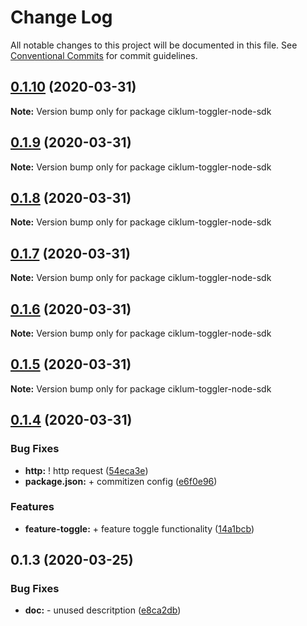 # Change Log

All notable changes to this project will be documented in this file.
See [Conventional Commits](https://conventionalcommits.org) for commit guidelines.

## [0.1.10](https://github.com/ciklum-digital/ciklum-toggler-node-sdk/compare/v0.1.9...v0.1.10) (2020-03-31)

**Note:** Version bump only for package ciklum-toggler-node-sdk





## [0.1.9](https://github.com/ciklum-digital/ciklum-toggler-node-sdk/compare/v0.1.8...v0.1.9) (2020-03-31)

**Note:** Version bump only for package ciklum-toggler-node-sdk





## [0.1.8](https://github.com/ciklum-digital/ciklum-toggler-node-sdk/compare/v0.1.7...v0.1.8) (2020-03-31)

**Note:** Version bump only for package ciklum-toggler-node-sdk





## [0.1.7](https://github.com/ciklum-digital/ciklum-toggler-node-sdk/compare/v0.1.6...v0.1.7) (2020-03-31)

**Note:** Version bump only for package ciklum-toggler-node-sdk





## [0.1.6](https://github.com/ciklum-digital/ciklum-toggler-node-sdk/compare/v0.1.5...v0.1.6) (2020-03-31)

**Note:** Version bump only for package ciklum-toggler-node-sdk





## [0.1.5](https://github.com/ciklum-digital/ciklum-toggler-node-sdk/compare/v0.1.4...v0.1.5) (2020-03-31)

**Note:** Version bump only for package ciklum-toggler-node-sdk





## [0.1.4](https://github.com/ciklum-digital/ciklum-toggler-node-sdk/compare/v0.1.3...v0.1.4) (2020-03-31)


### Bug Fixes

* **http:** ! http request ([54eca3e](https://github.com/ciklum-digital/ciklum-toggler-node-sdk/commit/54eca3ef8c84f925a568dfc64a55b6676c485a0a))
* **package.json:** + commitizen config ([e6f0e96](https://github.com/ciklum-digital/ciklum-toggler-node-sdk/commit/e6f0e96c06af86dbedbe97ba6471546a4d752d88))


### Features

* **feature-toggle:** + feature toggle functionality ([14a1bcb](https://github.com/ciklum-digital/ciklum-toggler-node-sdk/commit/14a1bcb565a792dc41ede59ddc131376be23b4ae))





## 0.1.3 (2020-03-25)


### Bug Fixes

* **doc:** - unused descritption ([e8ca2db](https://github.com/ciklum-digital/ciklum-toggler-node-sdk/commit/e8ca2dbf93628edb91c1a5f4c221639a439c2ba8))
